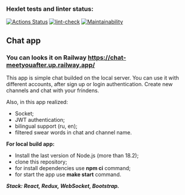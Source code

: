 ### Hexlet tests and linter status:
[![Actions Status](https://github.com/Meetyouafter/frontend-project-12/workflows/hexlet-check/badge.svg)](https://github.com/Meetyouafter/frontend-project-12/actions) [![lint-check](https://github.com/Meetyouafter/frontend-project-12/actions/workflows/linter.yml/badge.svg)](https://github.com/Meetyouafter/frontend-project-12/actions/workflows/linter.yml) [![Maintainability](https://api.codeclimate.com/v1/badges/87ec7153b2ea5e4ea5ea/maintainability)](https://codeclimate.com/github/Meetyouafter/frontend-project-12/maintainability)

## Chat app
### You can looks it on Railway https://chat-meetyouafter.up.railway.app/

This app is simple chat builded on the local server.
You can use it with different accounts, after sign up or login authentication.
Create new channels and chat with your frindens.

Also, in this app realized:
- Socket;
- JWT authentication;
- bilingual support (ru, en);
- filtered swear words in chat and channel name.

<b>For local build app:</b>
- Install the last version of Node.js (more than 18.2);
- clone this repository; 
- for install dependencies use **npm ci** command;
- for start the app use **make start** command.

***Stack: React, Redux, WebSocket, Bootstrap.***
